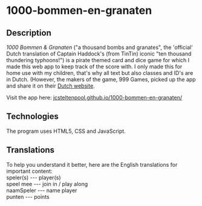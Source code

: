 # 1000-bommen-en-granaten
## Description
*1000 Bommen & Granaten* ("a thousand bombs and granates", the 'official' Dutch translation of Captain Haddock's (from TinTin) iconic "ten thousand thundering typhoons!") is a pirate themed card and dice game for which I made this web app to keep track of the score with.
I only made this for home use with my children, that's why all text but also classes and ID's are in Dutch. (However, the makers of the game, 999 Games, picked up the app and share it on their [Dutch website](https://www.999games.nl/duizend-bommen-en-granaten-dobbelspel.html).

Visit the app here: [jcsteltenpool.github.io/1000-bommen-en-granaten/](http://jcsteltenpool.github.io/1000-bommen-en-granaten/)


## Technologies
The program uses HTML5, CSS and JavaScript.

## Translations
To help you understand it better, here are the English translations for important content: <br>
speler(s) --- player(s) <br>
speel mee --- join in / play along <br>
naamSpeler --- name player<br>
punten --- points

